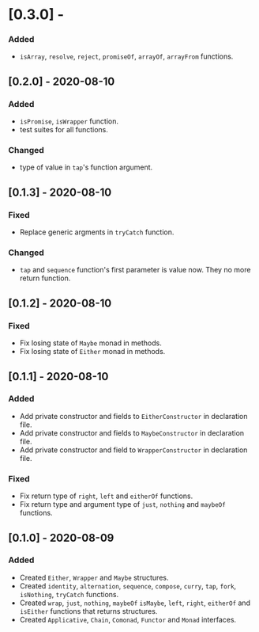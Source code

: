 # [0.3.0] - 
### Added
- `isArray`, `resolve`, `reject`, `promiseOf`, `arrayOf`, `arrayFrom` functions.

## [0.2.0] - 2020-08-10
### Added
- `isPromise`, `isWrapper` function.
- test suites for all functions.

### Changed
- type of value in `tap`'s function argument.

## [0.1.3] - 2020-08-10
### Fixed
- Replace generic argments in `tryCatch` function.

### Changed
- `tap` and `sequence` function's first parameter is value now. They no more return function.

## [0.1.2] - 2020-08-10
### Fixed
- Fix losing state of `Maybe` monad in methods.
- Fix losing state of `Either` monad in methods.

## [0.1.1] - 2020-08-10
### Added
- Add private constructor and fields to `EitherConstructor` in declaration file.
- Add private constructor and fields to `MaybeConstructor` in declaration file.
- Add private constructor and field to `WrapperConstructor` in declaration file.

### Fixed
- Fix return type of `right`, `left` and `eitherOf` functions.
- Fix return type and argument type of `just`, `nothing` and `maybeOf` functions.

## [0.1.0] - 2020-08-09
### Added
- Created `Either`, `Wrapper` and `Maybe` structures.
- Created `identity`, `alternation`, `sequence`, `compose`, `curry`, `tap`, `fork`, `isNothing`, `tryCatch` functions.
- Created `wrap`, `just`, `nothing`, `maybeOf` `isMaybe`, `left`, `right`, `eitherOf` and `isEither` functions that returns structures.
- Created `Applicative`, `Chain`, `Comonad`, `Functor` and `Monad` interfaces.